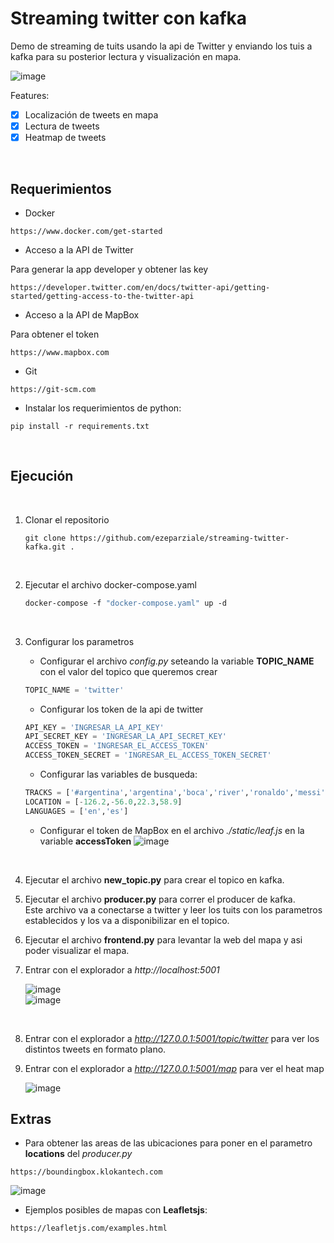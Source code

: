 # Streaming twitter con kafka

Demo de streaming de tuits usando la api de Twitter y enviando los tuis a kafka para su posterior lectura y visualización en mapa.

![image](./img/image1.PNG)

Features:

- [x] Localización de tweets en mapa
- [x] Lectura de tweets
- [x] Heatmap de tweets

&nbsp;

## Requerimientos

* Docker

```http
https://www.docker.com/get-started
```

* Acceso a la API de Twitter

Para generar la app developer y obtener las key

```http
https://developer.twitter.com/en/docs/twitter-api/getting-started/getting-access-to-the-twitter-api
```

* Acceso a la API de MapBox

Para obtener el token

```http
https://www.mapbox.com
```

* Git

```http
https://git-scm.com
```

* Instalar los requerimientos de python:
  
```console
pip install -r requirements.txt
```

&nbsp;

## Ejecución

&nbsp;

1. Clonar el repositorio

    ```console
    git clone https://github.com/ezeparziale/streaming-twitter-kafka.git .
    ```

    &nbsp;

2. Ejecutar el archivo docker-compose.yaml

    ```dockerfile
    docker-compose -f "docker-compose.yaml" up -d
    ```

    &nbsp;

3. Configurar los parametros

   * Configurar el archivo *config.py* seteando la variable **TOPIC_NAME** con el valor del topico que queremos crear

   ```python
   TOPIC_NAME = 'twitter'
   ```

   * Configurar los token de la api de twitter
  
   ```python
   API_KEY = 'INGRESAR_LA_API_KEY'
   API_SECRET_KEY = 'INGRESAR_LA_API_SECRET_KEY'
   ACCESS_TOKEN = 'INGRESAR_EL_ACCESS_TOKEN'
   ACCESS_TOKEN_SECRET = 'INGRESAR_EL_ACCESS_TOKEN_SECRET'
   ```

   * Configurar las variables de busqueda:
  
   ```python
   TRACKS = ['#argentina','argentina','boca','river','ronaldo','messi','psg','barcelona','manchesterd']
   LOCATION = [-126.2,-56.0,22.3,58.9]
   LANGUAGES = ['en','es']
   ```

   * Configurar el token de MapBox en el archivo *./static/leaf.js* en la variable **accessToken**
   ![image](./img/image5.PNG)  

   &nbsp;

4. Ejecutar el archivo **new_topic.py** para crear el topico en kafka.
    &nbsp;
5. Ejecutar el archivo **producer.py** para correr el producer de kafka.  
    Este archivo va a conectarse a twitter y leer los tuits con los parametros establecidos y los va a disponibilizar en el topico.
    &nbsp;
6. Ejecutar el archivo **frontend.py** para levantar la web del mapa y asi poder visualizar el mapa.
    &nbsp;
7. Entrar con el explorador a *http://localhost:5001*

    ![image](./img/image6.PNG)  
    ![image](./img/image7.PNG)  

    &nbsp;

8. Entrar con el explorador a *http://127.0.0.1:5001/topic/twitter* para ver los distintos tweets en formato plano.

9. Entrar con el explorador a *http://127.0.0.1:5001/map* para ver el heat map

    ![image](./img/image8.PNG)  

## Extras

* Para obtener las areas de las ubicaciones para poner en el parametro **locations** del *producer.py*
  
```http
https://boundingbox.klokantech.com
```

![image](./img/image4.PNG)  

* Ejemplos posibles de mapas con **Leafletsjs**:
  
```http
https://leafletjs.com/examples.html
```
